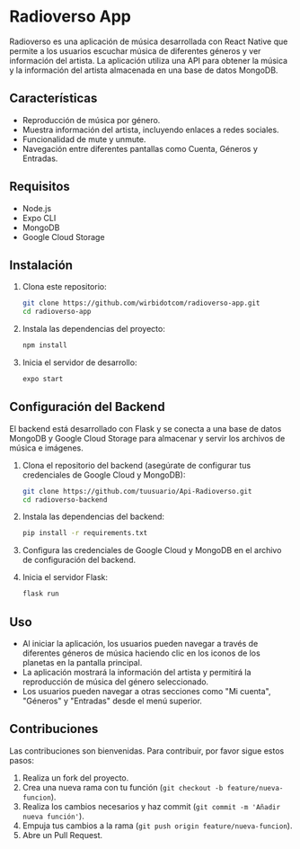 # Radioverso App

Radioverso es una aplicación de música desarrollada con React Native que permite a los usuarios escuchar música de diferentes géneros y ver información del artista. La aplicación utiliza una API para obtener la música y la información del artista almacenada en una base de datos MongoDB.

## Características

- Reproducción de música por género.
- Muestra información del artista, incluyendo enlaces a redes sociales.
- Funcionalidad de mute y unmute.
- Navegación entre diferentes pantallas como Cuenta, Géneros y Entradas.

## Requisitos

- Node.js
- Expo CLI
- MongoDB
- Google Cloud Storage

## Instalación

1. Clona este repositorio:
    ```sh
    git clone https://github.com/wirbidotcom/radioverso-app.git
    cd radioverso-app
    ```

2. Instala las dependencias del proyecto:
    ```sh
    npm install
    ```

3. Inicia el servidor de desarrollo:
    ```sh
    expo start
    ```

## Configuración del Backend

El backend está desarrollado con Flask y se conecta a una base de datos MongoDB y Google Cloud Storage para almacenar y servir los archivos de música e imágenes.

1. Clona el repositorio del backend (asegúrate de configurar tus credenciales de Google Cloud y MongoDB):
    ```sh
    git clone https://github.com/tuusuario/Api-Radioverso.git
    cd radioverso-backend
    ```

2. Instala las dependencias del backend:
    ```sh
    pip install -r requirements.txt
    ```

3. Configura las credenciales de Google Cloud y MongoDB en el archivo de configuración del backend.

4. Inicia el servidor Flask:
    ```sh
    flask run
    ```

## Uso

- Al iniciar la aplicación, los usuarios pueden navegar a través de diferentes géneros de música haciendo clic en los iconos de los planetas en la pantalla principal.
- La aplicación mostrará la información del artista y permitirá la reproducción de música del género seleccionado.
- Los usuarios pueden navegar a otras secciones como "Mi cuenta", "Géneros" y "Entradas" desde el menú superior.

## Contribuciones

Las contribuciones son bienvenidas. Para contribuir, por favor sigue estos pasos:

1. Realiza un fork del proyecto.
2. Crea una nueva rama con tu función (`git checkout -b feature/nueva-funcion`).
3. Realiza los cambios necesarios y haz commit (`git commit -m 'Añadir nueva función'`).
4. Empuja tus cambios a la rama (`git push origin feature/nueva-funcion`).
5. Abre un Pull Request.


